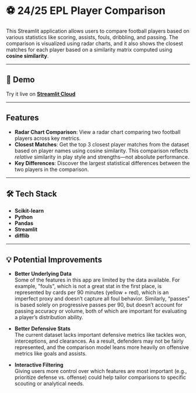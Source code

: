 # ⚽ 24/25 EPL Player Comparison

This Streamlit application allows users to compare football players based on various statistics like scoring, assists, fouls, dribbling, and passing. The comparison is visualized using radar charts, and it also shows the closest matches for each player based on a similarity matrix computed using **cosine similarity**.

---

## 🚀 Demo

Try it live on **[Streamlit Cloud](https://soccermatch.streamlit.app/)**

---

## Features

- **Radar Chart Comparison**: View a radar chart comparing two football players across key metrics.
- **Closest Matches**: Get the top 3 closest player matches from the dataset based on player names using cosine similarity. This comparison reflects *relative* similarity in play style and strengths—not absolute performance.
- **Key Differences**: Discover the largest statistical differences between the two players in the comparison.

---

## 🛠️ Tech Stack

- **Scikit-learn**
- **Python**
- **Pandas**
- **Streamlit**
- **difflib**

---

## 💡 Potential Improvements

- **Better Underlying Data**  
  Some of the features in this app are limited by the data available. For example, "fouls", which is not a great stat in the first place, is represented by cards per 90 minutes (yellow + red), which is an imperfect proxy and doesn’t capture all foul behavior. Similarly, “passes” is based solely on progressive passes per 90, but doesn’t account for passing accuracy or volume, both of which are important for evaluating a player’s distribution ability.

- **Better Defensive Stats**  
  The current dataset lacks important defensive metrics like tackles won, interceptions, and clearances. As a result, defenders may not be fairly represented, and the comparison model leans more heavily on offensive metrics like goals and assists.

- **Interactive Filtering**  
  Giving users more control over which features are most important (e.g., prioritize defense vs. offense) could help tailor comparisons to specific scouting or analytical needs.